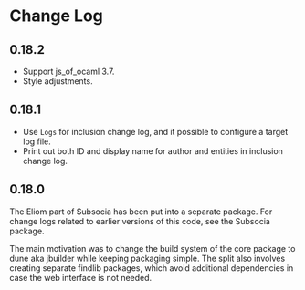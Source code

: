 # Change Log

## 0.18.2

  - Support js\_of\_ocaml 3.7.
  - Style adjustments.

## 0.18.1

- Use `Logs` for inclusion change log, and it possible to configure a target
  log file.
- Print out both ID and display name for author and entities in inclusion
  change log.

## 0.18.0

The Eliom part of Subsocia has been put into a separate package.  For change
logs related to earlier versions of this code, see the Subsocia package.

The main motivation was to change the build system of the core package to
dune aka jbuilder while keeping packaging simple.  The split also involves
creating separate findlib packages, which avoid additional dependencies in
case the web interface is not needed.
